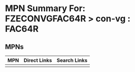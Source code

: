 



# MPN Summary For: FZECONVGFAC64R > con-vg : FAC64R

## MPNs
  

|MPN|Direct Links|Search Links|
| :--- | :--- | :--- |
||||
